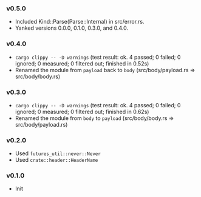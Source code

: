 ### v0.5.0

- Included Kind::Parse(Parse::Internal) in src/error.rs.
- Yanked versions 0.0.0, 0.1.0, 0.3.0, and 0.4.0.

### v0.4.0

- `cargo clippy -- -D warnings` (test result: ok. 4 passed; 0 failed; 0 ignored; 0 measured; 0 filtered out; finished in 0.52s)
- Renamed the module from `payload` back to `body` (src/body/payload.rs => src/body/body.rs)

### v0.3.0

- `cargo clippy -- -D warnings` (test result: ok. 4 passed; 0 failed; 0 ignored; 0 measured; 0 filtered out; finished in 0.62s)
- Renamed the module from `body` to `payload` (src/body/body.rs => src/body/payload.rs)

### v0.2.0

- Used `futures_util::never::Never`
- Used `crate::header::HeaderName`

### v0.1.0

- Init
